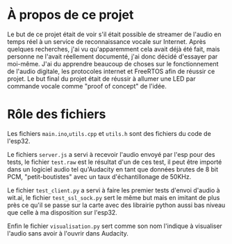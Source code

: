 # À propos de ce projet

Le but de ce projet était de voir s'il était possible de streamer de l'audio en temps réel à un service de reconnaissance vocale sur Internet. Après quelques recherches, j'ai vu qu'apparemment cela avait déjà été fait, mais personne ne l'avait réellement documenté, j'ai donc décidé d'essayer par moi-même. J'ai du apprendre beaucoup de choses sur le fonctionnement de l'audio digitale, les protocoles internet et FreeRTOS afin de réussir ce projet. Le but final du projet était de réussir à allumer une LED par commande vocale comme "proof of concept" de l'idée.

# Rôle des fichiers
  Les fichiers `main.ino`,`utils.cpp` et `utils.h` sont des fichiers du code de l'esp32.

  Le fichiers `server.js` a servi à recevoir l'audio envoyé par l'esp pour des tests, le fichier `test.raw` est le résultat d'un de ces test, il peut être importé dans un logiciel audio tel qu'Audacity en tant que données brutes de 8 bit PCM, "petit-boutistes" avec un taux d'échantillonage de 50KHz.

  Le fichier `test_client.py` a servi à faire les premier tests d'envoi d'audio à wit.ai, le fichier `test_ssl_sock.py` sert le même but mais en imitant de plus près ce qu'il se passe sur la carte avec des librairie python aussi bas niveau que celle à ma disposition sur l'esp32.

  Enfin le fichier `visualisation.py` sert comme son nom l'indique à visualiser l'audio sans avoir à l'ouvrir dans Audacity.
